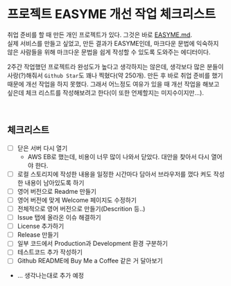 # 프로젝트 EASYME 개선 작업 체크리스트

취업 준비를 할 때 만든 개인 프로젝트가 있다. 그것은 바로 [EASYME.md](https://github.com/EASYME-md/client).   
실제 서비스를 만들고 싶었고, 만든 결과가 EASYME인데, 마크다운 문법에 익숙하지 않은 사람들을 위해 마크다운 문법을 쉽게 작성할 수 있도록 도와주는 에디터이다.   

2주간 작업했던 프로젝트라 완성도가 높다고 생각하지는 않은데, 생각보다 많은 분들이 사랑(?)해줘서 `Github Star`도 꽤나 찍혔다(약 250개). 만든 후 바로 취업 준비를 했기 때문에 개선 작업을 하지 못했다. 그래서 어느정도 여유가 있을 때 개선 작업을 해보고 싶은데 체크 리스트를 작성해보려고 한다(이 또한 언제할지는 미지수이지만...).

<br>

## 체크리스트
- [ ] 닫은 서버 다시 열기
  - AWS EB로 했는데, 비용이 너무 많이 나와서 닫았다. 대안을 찾아서 다시 열어야 한다.
- [ ] 로컬 스토리지에 작성한 내용을 일정한 시간마다 담아서 브라우저를 껐다 켜도 작성한 내용이 남아있도록 하기
- [ ] 영어 버전으로 Readme 만들기
- [ ] 영어 버전에 맞게 Welcome 페이지도 수정하기
- [ ] 전체적으로 영어 버전으로 만들기(Descrition 등..)
- [ ] Issue 탭에 올라온 이슈 해결하기
- [ ] License 추가하기
- [ ] Release 만들기
- [ ] 일부 코드에서 Production과 Development 환경 구분하기
- [ ] 테스트코드 추가 작성하기
- [ ] Github README에 Buy Me a Coffee 같은 거 달아보기
- ... 생각나는대로 추가 예정
